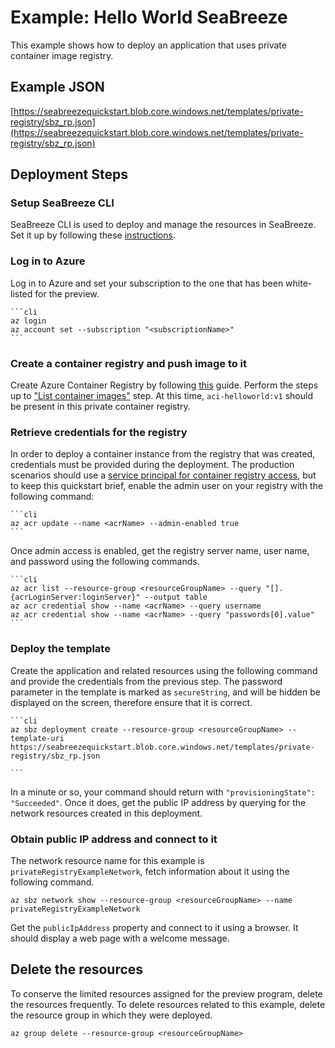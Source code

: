 # Example: Hello World SeaBreeze

This example shows how to deploy an application that uses private container image registry. 

## Example JSON

[https://seabreezequickstart.blob.core.windows.net/templates/private-registry/sbz_rp.json](https://seabreezequickstart.blob.core.windows.net/templates/private-registry/sbz_rp.json)

## Deployment Steps

### Setup SeaBreeze CLI
SeaBreeze CLI is used to deploy and manage the resources in SeaBreeze. Set it up by following these [instructions](./cli-setup.md). 

### Log in to Azure

  Log in to Azure and set your subscription to the one that has been white-listed for the preview.

	```cli
	az login
	az account set --subscription "<subscriptionName>"
	```
### Create a container registry and push image to it
Create Azure Container Registry by following [this](https://docs.microsoft.com/en-us/azure/container-registry/container-registry-get-started-azure-cli) guide. Perform the steps up to ["List container images"](https://docs.microsoft.com/en-us/azure/container-registry/container-registry-get-started-azure-cli#list-container-images) step. At this time, `aci-helloworld:v1` should be present in this private container registry.

### Retrieve credentials for the registry
In order to deploy a container instance from the registry that was created, credentials must be provided during the deployment. The production scenarios should use a [service principal for container registry access](https://docs.microsoft.com/en-us/azure/container-registry/container-registry-auth-service-principal), but to keep this quickstart brief, enable the admin user on your registry with the following command:

	```cli
	az acr update --name <acrName> --admin-enabled true
	```
Once admin access is enabled, get the registry server name, user name, and password using the following commands.

	```cli
	az acr list --resource-group <resourceGroupName> --query "[].{acrLoginServer:loginServer}" --output table
	az acr credential show --name <acrName> --query username
	az acr credential show --name <acrName> --query "passwords[0].value"
	```

### Deploy the template

Create the application and related resources using the following command and provide the credentials from the previous step. The password parameter in the template is marked as `secureString`, and will be hidden be displayed on the screen, therefore ensure that it is correct. 

	```cli
	az sbz deployment create --resource-group <resourceGroupName> --template-uri https://seabreezequickstart.blob.core.windows.net/templates/private-registry/sbz_rp.json
  
	```

In a minute or so, your command should return with `"provisioningState": "Succeeded"`. Once it does, get the public IP address by querying for the network resources created in this deployment.

### Obtain public IP address and connect to it


The network resource name for this example is `privateRegistryExampleNetwork`, fetch information about it using the following command.

```cli
az sbz network show --resource-group <resourceGroupName> --name privateRegistryExampleNetwork
```

Get the `publicIpAddress` property and connect to it using a browser. It should display a web page with a welcome message.

## Delete the resources

To conserve the limited resources assigned for the preview program, delete the resources frequently. To delete resources related to this example, delete the resource group in which they were deployed.

```cli
az group delete --resource-group <resourceGroupName> 
```